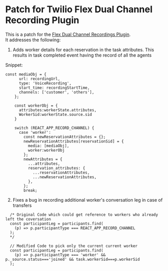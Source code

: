 # Patch for Twilio Flex Dual Channel Recording Plugin
This is a patch for the [Flex Dual Channel Recordings Plugin](https://github.com/twilio-professional-services/flex-dual-channel-recording/).  
It addresses the following:

1. Adds worker details for each reservation in the task attributes. This results in task completed event having the record of all the agents

Snippet:
```
const mediaObj = {
      url: recordingUrl,
      type: 'VoiceRecording',
      start_time: recordingStartTime,
      channels: ['customer', 'others'],
    };

    const workerObj = {
      attributes:workerState.attributes,
      WorkerSid:workerState.source.sid
    }

    switch (REACT_APP_RECORD_CHANNEL) {
      case 'worker':
        const newReservationAttributes = {};
        newReservationAttributes[reservationSid] = {
          media: [mediaObj],
          worker:workerObj
        };
        newAttributes = {
          ...attributes,
          reservation_attributes: {
            ...reservationAttributes,
            ...newReservationAttributes,
          },
        };
        break;
```


2. Fixes a bug in recording additional worker's conversation leg in case of transfers
  
```
  /* Original Code which could get reference to workers who already left the coversation
  const participantLeg = participants.find(
    (p) => p.participantType === REACT_APP_RECORD_CHANNEL 
  );
  */

  // Modified Code to pick only the current current worker
  const participantLeg = participants.find(
    (p) => p.participantType === 'worker' && p._source.status==='joined' && task.workerSid===p.workerSid
  );
```